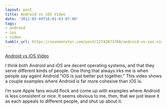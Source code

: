 ```yaml
---
layout: post
title: Android vs iOS Video
date: '2012-05-09T16:01:03-07:00'
tags:
- android
- ios
- video
tumblr_url: https://seanmonstar.com/post/22742073768/android-vs-ios-video
---
```

[Android vs iOS Video](http://www.youtube.com/watch?feature=player_embedded&v=NMiY1kSTHZw)  

I think both Android and iOS are decent operating systems, and that they serve different kinds of people. One thing that always irks me is when people say againt Android “iOS is just better put together.” This video shows a couple examples where Android is far more cohesive than iOS is.

I’m sure Apple fans would flock and come up with examples where Android is less consistent or nice. It seems obvious to me, then, that we just leave it as each appeals to different people, and shut up about it.


